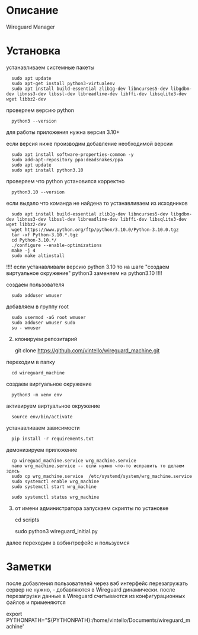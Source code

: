 # Описание

Wireguard Manager

# Установка

устанавливаем системные пакеты

      sudo apt update
      sudo apt-get install python3-virtualenv
      sudo apt install build-essential zlib1g-dev libncurses5-dev libgdbm-dev libnss3-dev libssl-dev libreadline-dev libffi-dev libsqlite3-dev wget libbz2-dev

проверяем версию python
      
      python3 --version

для работы приложения нужна версия 3.10+

если версия ниже производим добавление необходимой версии

      sudo apt install software-properties-common -y
      sudo add-apt-repository ppa:deadsnakes/ppa
      sudo apt update
      sudo apt install python3.10

проверяем что python установился корректно

      python3.10 --version

если выдало что команда не найдена то устанавливаем из исходников

      sudo apt install build-essential zlib1g-dev libncurses5-dev libgdbm-dev libnss3-dev libssl-dev libreadline-dev libffi-dev libsqlite3-dev wget libbz2-dev
      wget https://www.python.org/ftp/python/3.10.0/Python-3.10.0.tgz
      tar -xf Python-3.10.*.tgz
      cd Python-3.10.*/
      ./configure --enable-optimizations
      make -j 4
      sudo make altinstall

!!!! если устанавливали версию python 3.10 то на шаге "создаем виртуальное окружение" python3 заменяем на python3.10 !!!!

создаем пользователя

      sudo adduser wmuser

добавляем в группу root

      sudo usermod -aG root wmuser
      sudo adduser wmuser sudo
      su - wmuser


2. клонируем репозитарий


      git clone https://github.com/vintello/wireguard_machine.git

переходим в папку 

      cd wireguard_machine

создаем виртуальное окружение

      python3 -m venv env

активируем виртуальное окружение 

      source env/bin/activate

устанавливаем зависимости 

      pip install -r requirements.txt

демонизируем приложение

      cp wireguad_machine.service wrg_machine.service
      nano wrg_machine.service -- если нужно что-то исправить то делаем здесь
      sudo cp wrg_machine.service  /etc/systemd/system/wrg_machine.service
      sudo systemctl enable wrg_machine
      sudo systemctl start wrg_machine

      sudo systemctl status wrg_machine

3. от имени администратора запускаем скрипты по установке 
      
      cd scripts

      sudo python3 wireguard_initial.py

далее переходим в вэбинтрефейс и пользуемся 


# Заметки
   после добавления пользователей через вэб интерфейс перезагружать сервер не нужно, - добавляются в Wireguard динамически.
   после перезагрузки данные в Wireguard считываются из конфигурационных файлов и применяются

   export PYTHONPATH="${PYTHONPATH}:/home/vintello/Documents/wireguard_machine'


   
      
